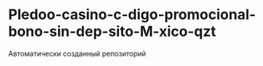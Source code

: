 # Pledoo-casino-c-digo-promocional-bono-sin-dep-sito-M-xico-qzt
Автоматически созданный репозиторий
